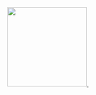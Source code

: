 <div align="center">
  <a href="https://github.com/rafaballerini">
  <img height="180em" src="https://github-readme-stats.vercel.app/api?username=Miopiaa&show_icons=true&theme=material-palenight&include_all_commits=true&count_private=true"/>
  <img width="10em" src="https://github-readme-stats.vercel.app/api/top-langs/?username=Miopiaa&layout=compact&langs_count=7&theme=cobalt"/>
</div>
